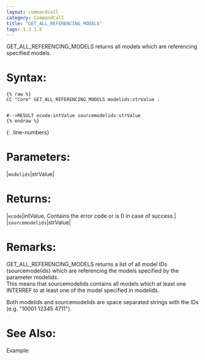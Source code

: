 ```yaml
---
layout: commandcall
category: CommandCall
title: "GET_ALL_REFERENCING_MODELS"
tags: 1.3 1.5
---
```


GET_ALL_REFERENCING_MODELS returns all models which are referencing specified models.

# Syntax:  

```adoscript
{% raw %}
CC "Core" GET_ALL_REFERENCING_MODELS modelids:strValue .


#-->RESULT ecode:intValue sourcemodelids:strValue
{% endraw %}
```
{: .line-numbers}

# Parameters:  

|`modelids`|strValue|

# Returns:  

|`ecode`|intValue, Contains the error code or is 0 in case of success.|
|`sourcemodelids`|strValue|

# Remarks:


GET_ALL_REFERENCING_MODELS returns a list of all model IDs (sourcemodelids) which are referencing the models specified by the parameter modelids.  
This means that sourcemodelids contains all models which at least one INTERREF to at least one of the model specified in modelids.

Both modelids and sourcemodelids are space separated strings with the IDs (e.g. "10001 12345 4711").

# See Also:  



Example:

